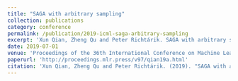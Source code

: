 ```yaml
---
title: "SAGA with arbitrary sampling"
collection: publications
category: conference
permalink: /publication/2019-icml-saga-arbitrary-sampling
excerpt: 'Xun Qian, Zheng Qu and Peter Richtárik. SAGA with arbitrary sampling.'
date: 2019-07-01
venue: 'Proceedings of the 36th International Conference on Machine Learning (ICML), PMLR 97:5190-5199'
paperurl: 'http://proceedings.mlr.press/v97/qian19a.html'
citation: 'Xun Qian, Zheng Qu and Peter Richtárik. (2019). "SAGA with arbitrary sampling." <i>Proceedings of the 36th International Conference on Machine Learning (ICML), PMLR 97:5190-5199</i>.'
---
```

